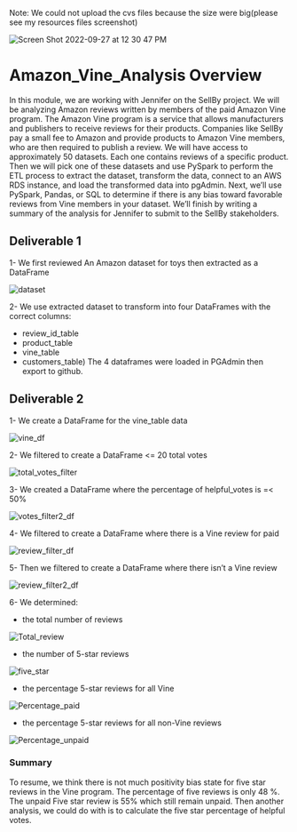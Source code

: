 Note: We could not upload the cvs files because the size were big(please see my resources files screenshot)

![Screen Shot 2022-09-27 at 12 30 47 PM](https://user-images.githubusercontent.com/103543959/192595857-7db8bf5e-e715-4880-b124-8ac501b4c2a2.png)


# Amazon_Vine_Analysis Overview
In this module, we are working with Jennifer on the SellBy project. We will be analyzing Amazon reviews written by members of the paid Amazon Vine program. The Amazon Vine program is a service that allows manufacturers and publishers to receive reviews for their products. Companies like SellBy pay a small fee to Amazon and provide products to Amazon Vine members, who are then required to publish a review.  We will have access to approximately 50 datasets. Each one contains reviews of a specific product. Then we will pick one of these datasets and use PySpark to perform the ETL process to extract the dataset, transform the data, connect to an AWS RDS instance, and load the transformed data into pgAdmin. Next, we’ll use PySpark, Pandas, or SQL to determine if there is any bias toward favorable reviews from Vine members in your dataset. We’ll finish by writing a summary of the analysis for Jennifer to submit to the SellBy stakeholders.
## Deliverable 1
1- We first reviewed An Amazon dataset for toys then extracted as a DataFrame 

![dataset](https://user-images.githubusercontent.com/103543959/192582654-0b3fef20-83bc-45b4-9533-e86721923897.png)

2- We use extracted dataset to transform into four DataFrames with the correct columns: 
- review_id_table
- product_table
- vine_table
- customers_table)
The 4 dataframes were loaded in PGAdmin then export to github.
## Deliverable 2
1- We create a DataFrame for the vine_table data 

![vine_df](https://user-images.githubusercontent.com/103543959/192584627-30c77bd8-e24d-466b-8dc1-f23a3482026c.png)

2- We filtered to create a DataFrame <= 20 total votes

![total_votes_filter](https://user-images.githubusercontent.com/103543959/192584703-16afc953-e54f-411d-9e58-51bc29d90bb1.png)

3- We created a DataFrame where the percentage of helpful_votes is =< 50%

![votes_filter2_df](https://user-images.githubusercontent.com/103543959/192584758-92f2d637-96f0-4a66-8a64-20a581fd88b3.png)

4- We filtered to create a DataFrame where there is a Vine review for paid

![review_filter_df](https://user-images.githubusercontent.com/103543959/192585082-c0b44456-fc48-49a1-bfce-fc9ed3cbca26.png)

5- Then we filtered to create a DataFrame where there isn’t a Vine review

![review_filter2_df](https://user-images.githubusercontent.com/103543959/192585108-64ff63d4-75f8-4c7f-b501-cc9cfc2d5fe7.png)

6- We determined: 
- the total number of reviews

![Total_review](https://user-images.githubusercontent.com/103543959/192583470-4e20e069-931f-4a64-ba09-69416c9dc2df.png)

- the number of 5-star reviews

![five_star](https://user-images.githubusercontent.com/103543959/192584064-858da0a0-b4d6-40e1-a2d7-9023381067a6.png)

- the percentage 5-star reviews for all Vine 

![Percentage_paid](https://user-images.githubusercontent.com/103543959/192584374-f831609b-c402-4148-8262-3f5c636833a0.png)

- the percentage 5-star reviews for all non-Vine reviews

![Percentage_unpaid](https://user-images.githubusercontent.com/103543959/192585854-33dbf483-08ae-4dd3-b769-23c8846fbd32.png)

### Summary
To resume, we think there is not much positivity bias state for five star reviews in the Vine program. The percentage of five reviews is only 48 %. The unpaid Five star review is 55% which still remain unpaid. Then another analysis, we could do with is to calculate the five star percentage of helpful votes. 
